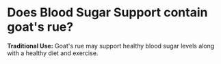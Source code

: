 # Does Blood Sugar Support contain goat's rue?

**Traditional Use:** Goat's rue may support healthy blood sugar levels along with a healthy diet and exercise.